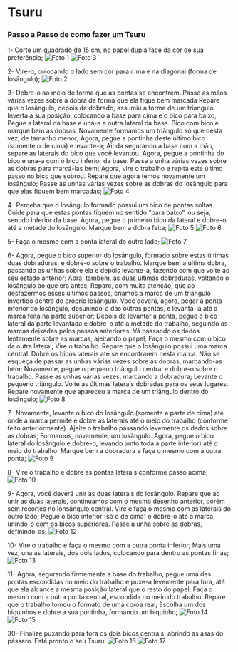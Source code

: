 # Tsuru


### Passo a Passo de como fazer um Tsuru



1- Corte um quadrado de 15 cm, no papel dupla face da cor de sua preferência;
![Foto 1](https://github.com/user-attachments/assets/27b4951a-2701-43b9-a04d-0963ed78fb85)      ![Foto 3](https://github.com/user-attachments/assets/94860ea5-8139-4686-a4dc-ae3232820f5e)



2- Vire-o, colocando o lado sem cor para cima e na diagonal (forma de losângulo);
![Foto 2](https://github.com/user-attachments/assets/a4efd14f-a729-466e-9001-97892fe3203a)



3- Dobre-o ao meio de forma que as pontas se encontrem. Passe as mãos várias vezes sobre a dobra de forma que ela fique bem marcada
Repare que o losângulo, depois de dobrado, assumiu a forma de um triangulo. Inverta a sua posição, colocando a base para cima e o bico para baixo;
Pegue a lateral da base e una-a a outra lateral da base. Bico com bico e marque bem as dobras. Novamente formamos um triângulo só que desta vez, de tamanho menor;
Agora, pegue a pontinha deste último bico (somente o de cima) e levante-a;
Ainda segurando a base com a mão, separe as laterais do bico que você levantou. Agora, pegue a pontinha do bico e una-a com o bico inferior da base. Passe a unha várias vezes sobre as dobras para marcá-las bem;
Agora, vire o trabalho e repita este último passo no bico que sobrou. Repare que agora temos novamente um losângulo;
Passe as unhas várias vezes sobre as dobras do losângulo para que elas fiquem bem marcadas;
![Foto 4](https://github.com/user-attachments/assets/627ba871-4d85-4895-8425-a15171824055)  



4- Perceba que o losângulo formado possui um bico de pontas soltas. Cuide para que estas pontas fiquem no sentido “para baixo”, ou seja, sentido inferior da base. Agora, pegue o primeiro bico da lateral e dobre-o até a metade do losângulo. Marque bem a dobra feita;
![Foto 5](https://github.com/user-attachments/assets/7c443859-4e10-45de-a259-fd53f48da7fd)       ![Foto 6](https://github.com/user-attachments/assets/6f7e5baf-4ac2-462a-ab7d-5d89aba5b8c4)



5- Faça o mesmo com a ponta lateral do outro lado;
![Foto 7](https://github.com/user-attachments/assets/82720bf0-df0d-4936-99b7-50a35db3b368)



6- Agora, pegue o bico superior do losângulo, formado sobre estas últimas duas dobraduras, e dobre-o sobre o trabalho. Marque bem a última dobra, passando as unhas sobre ela e depois levante-a, fazendo com que volte ao seu estado anterior;
Abra, também, as duas últimas dobraduras, voltando o losângulo ao que era antes;
Repare, com muita atenção, que ao desfazermos esses últimos passos, criamos a marca de um triângulo invertido dentro do próprio losângulo. Você deverá, agora, pegar a ponta inferior do losângulo, desunindo-a das outras pontas, e levantá-la até a marca feita na parte superior;
Depois de levantar a ponta, pegue o bico lateral da parte levantada e dobre-o até a metade do trabalho, seguindo as marcas deixadas pelos passos anteriores. Vá passando os dedos lentamente sobre as marcas, ajeitando o papel;
Faça o mesmo com o bico da outra lateral;
Vire o trabalho. Repare que o losângulo possui uma marca central. Dobre os bicos laterais até se encontrarem nesta marca. Não se esqueça de passar as unhas várias vezes sobre as dobras, marcando-as bem;
Novamente, pegue o pequeno triângulo central e dobre-o sobre o trabalho. Passe as unhas várias vezes, marcando a dobradura;
Levante o pequeno triângulo. Volte as últimas laterais dobradas para os seus lugares. Repare novamente que apareceu a marca de um triângulo dentro do losângulo;
![Foto 8](https://github.com/user-attachments/assets/7cc7f196-a8d6-49fe-9ad1-bc1435f830d3)



7- Novamente, levante o bico do losângulo (somente a parte de cima) até onde a marca permite e dobre as laterais até o meio do trabalho (conforme feito anteriormente). Ajeite o trabalho passando levemente os dedos sobre as dobras;
Formamos, novamente, um losângulo. Agora, pegue o bico lateral do losângulo e dobre-o, levando junto toda a parte inferior) até o meio do trabalho. Marque bem a dobradura e faça o mesmo com a outra ponta;
![Foto 9](https://github.com/user-attachments/assets/84ee7f8b-2a70-46fd-953d-42d0ebebf67e)



8- Vire o trabalho e dobre as pontas laterais conforme passo acima;
![Foto 10](https://github.com/user-attachments/assets/e842c264-853d-4101-84a7-f648efe5a865)



9- Agora, você deverá unir as duas laterais do losângulo. Repare que ao unir as duas laterais, continuamos com o mesmo desenho anterior, porém sem recortes no lonsângulo central. Vire e faça o mesmo com as laterais do outro lado;
Pegue o bico inferior (só o de cima) e dobre-o até a marca, unindo-o com os bicos superiores. Passe a unha sobre as dobras,
definindo-as;
![Foto 12](https://github.com/user-attachments/assets/eb54efe8-5230-46dd-a5aa-877cc01bbc87)



10- Vire o trabalho e faça o mesmo com a outra ponta inferior;
Mais uma vez, una as laterais, dos dois lados, colocando para dentro as pontas finas;
![Foto 13](https://github.com/user-attachments/assets/9f76edb6-5b07-4424-9859-8ff5ce58d1bf)



11- Agora, segurando firmemente a base do trabalho, pegue uma das pontas escondidas no meio do trabalho e puxe-a levemente para
fora, até que ela alcance a mesma posição lateral que o resto do papel;
Faça o mesmo com a outra ponta central, escondida no meio do trabalho. Repare que o trabalho tomou o formato de uma coroa real;
Escolha um dos biquinhos e dobre a sua pontinha, formando um biquinho;
![Foto 14](https://github.com/user-attachments/assets/ef659cf0-326c-4ec1-8675-9d74335eea13)        ![Foto 15](https://github.com/user-attachments/assets/c8338782-225f-4e12-a0a5-7035969bdbbc)



30- Finalize puxando para fora os dois bicos centrais, abrindo as asas do pássaro. Está pronto o seu Tsuru!
![Foto 16](https://github.com/user-attachments/assets/687d24bb-e772-45fe-8369-8551e0dc573e)        ![Foto 17](https://github.com/user-attachments/assets/35a62b08-36c7-44b7-9040-c221888475bf)

